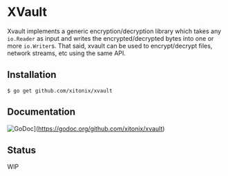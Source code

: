# XVault

Xvault implements a generic encryption/decryption library which takes any `io.Reader` as input and writes the encrypted/decrypted bytes into one or more `io.Writer`s.  That said, xvault can be used to encrypt/decrypt files, network streams, etc using the same API.

## Installation

```shell
$ go get github.com/xitonix/xvault
```



## Documentation

![GoDoc](https://godoc.org/github.com/xitonix/xvault?status.svg)](https://godoc.org/github.com/xitonix/xvault)

[](https://godoc.org/github.com/xitonix/xvault)

## Status

WIP